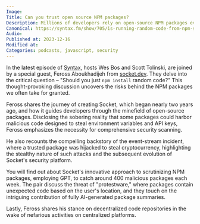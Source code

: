 ```yaml
---
Image:
Title: Can you trust open source NPM packages?
Description: Millions of developers rely on open-source NPM packages every day. But can you trust them? That's what this episode of Syntax is about.
Canonical: https://syntax.fm/show/705/is-running-random-code-from-npm-safe-with-feross-aboukhadijeh
Audio:
Published at: 2023-12-16
Modified at:
Categories: podcasts, javascript, security
---
```


In the latest episode of [Syntax](https://syntax.fm), hosts Wes Bos and Scott Tolinski, are joined by a special guest, Feross Aboukhadijeh from [socket.dev](https://socket.dev). They delve into the critical question – "Should you just `npm install` random code?" This thought-provoking discussion uncovers the risks behind the NPM packages we often take for granted.

Feross shares the journey of creating Socket, which began nearly two years ago, and how it guides developers through the minefield of open-source packages. Disclosing the sobering reality that some packages could harbor malicious code designed to steal environment variables and API keys, Feross emphasizes the necessity for comprehensive security scanning.

He also recounts the compelling backstory of the event-stream incident, where a trusted package was hijacked to steal cryptocurrency, highlighting the stealthy nature of such attacks and the subsequent evolution of Socket's security platform.

You will find out about Socket's innovative approach to scrutinizing NPM packages, employing GPT, to catch around 400 malicious packages each week. The pair discuss the threat of "protestware," where packages contain unexpected code based on the user's location, and they touch on the intriguing contribution of fully AI-generated package summaries.

Lastly, Feross shares his stance on decentralized code repositories in the wake of nefarious activities on centralized platforms.